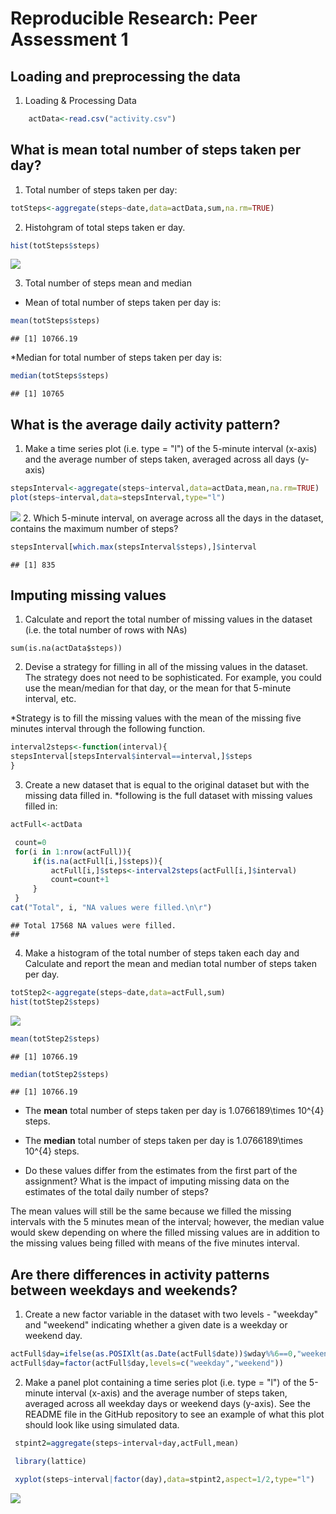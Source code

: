 # Reproducible Research: Peer Assessment 1


## Loading and preprocessing the data
1. Loading & Processing Data

```r
    actData<-read.csv("activity.csv")
```

## What is mean total number of steps taken per day?
1. Total number of steps taken per day:


```r
totSteps<-aggregate(steps~date,data=actData,sum,na.rm=TRUE)
```

2. Histohgram of total steps taken er day.

```r
hist(totSteps$steps)
```

![](PA1_template_files/figure-html/unnamed-chunk-3-1.png)<!-- -->

3. Total number of steps mean and median 
* Mean of total number of steps taken per day is:

```r
mean(totSteps$steps)
```

```
## [1] 10766.19
```
*Median for total number of steps taken per day is:

```r
median(totSteps$steps)
```

```
## [1] 10765
```


## What is the average daily activity pattern?

1. Make a time series plot (i.e. type = "l") of the 5-minute interval (x-axis) and the average number of steps taken, averaged across all days (y-axis)


```r
stepsInterval<-aggregate(steps~interval,data=actData,mean,na.rm=TRUE)
plot(steps~interval,data=stepsInterval,type="l")
```

![](PA1_template_files/figure-html/unnamed-chunk-6-1.png)<!-- -->
2. Which 5-minute interval, on average across all the days in the dataset, contains the maximum number of steps?


```r
stepsInterval[which.max(stepsInterval$steps),]$interval
```

```
## [1] 835
```

## Imputing missing values

1. Calculate and report the total number of missing values in the dataset (i.e. the total number of rows with NAs)

```[r]
sum(is.na(actData$steps))
```

2. Devise a strategy for filling in all of the missing values in the dataset. The strategy does not need to be sophisticated. For example, you could use the mean/median for that day, or the mean for that 5-minute interval, etc.

*Strategy is to fill the missing values with the mean of the missing five minutes interval through the following function.


```r
interval2steps<-function(interval){
stepsInterval[stepsInterval$interval==interval,]$steps
}
```
3. Create a new dataset that is equal to the original dataset but with the missing data filled in.
*following is the full dataset with missing values filled in:


```r
actFull<-actData

 count=0
 for(i in 1:nrow(actFull)){
     if(is.na(actFull[i,]$steps)){
         actFull[i,]$steps<-interval2steps(actFull[i,]$interval)
         count=count+1
     }
 }
cat("Total", i, "NA values were filled.\n\r")
```

```
## Total 17568 NA values were filled.
## 
```

4. Make a histogram of the total number of steps taken each day and Calculate and report the mean and median total number of steps taken per day. 


```r
totStep2<-aggregate(steps~date,data=actFull,sum)
hist(totStep2$steps)
```

![](PA1_template_files/figure-html/unnamed-chunk-10-1.png)<!-- -->

```r
mean(totStep2$steps)
```

```
## [1] 10766.19
```

```r
median(totStep2$steps)
```

```
## [1] 10766.19
```
* The **mean** total number of steps taken per day is 1.0766189\times 10^{4} steps.
* The **median** total number of steps taken per day is 1.0766189\times 10^{4} steps.
 
 * Do these values differ from the estimates from the first part of the assignment? What is the impact of imputing missing data on the estimates of the total daily number of steps?
 
 The mean values will still be the same because we filled the missing intervals with the 5 minutes mean of the interval; however, the median value would skew depending on where the filled missing values are in addition to the missing values being filled with means of the five minutes interval.
 
 
## Are there differences in activity patterns between weekdays and weekends?

1. Create a new factor variable in the dataset with two levels - "weekday" and "weekend" indicating whether a given date is a weekday or weekend day.


```r
actFull$day=ifelse(as.POSIXlt(as.Date(actFull$date))$wday%%6==0,"weekend","weekday")
actFull$day=factor(actFull$day,levels=c("weekday","weekend"))
```

2. Make a panel plot containing a time series plot (i.e. type = "l") of the 5-minute interval (x-axis) and the average number of steps taken, averaged across all weekday days or weekend days (y-axis). See the README file in the GitHub repository to see an example of what this plot should look like using simulated data.


```r
 stpint2=aggregate(steps~interval+day,actFull,mean)

 library(lattice)

 xyplot(steps~interval|factor(day),data=stpint2,aspect=1/2,type="l")
```

![](PA1_template_files/figure-html/unnamed-chunk-12-1.png)<!-- -->
